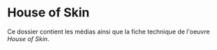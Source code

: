 # House of Skin

Ce dossier contient les médias ainsi que la fiche technique de l'oeuvre *House of Skin*.
